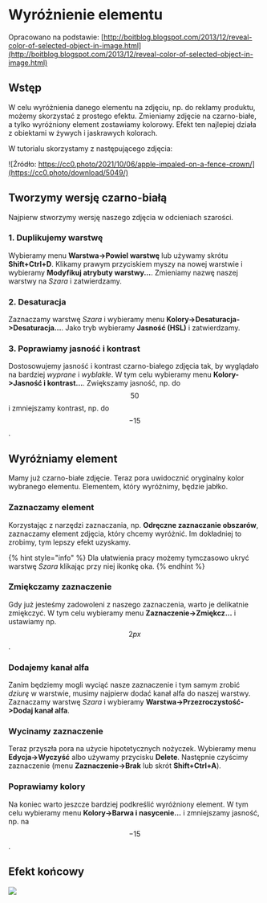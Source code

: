 # Wyróżnienie elementu

Opracowano na podstawie: [http://boitblog.blogspot.com/2013/12/reveal-color-of-selected-object-in-image.html](http://boitblog.blogspot.com/2013/12/reveal-color-of-selected-object-in-image.html)

## Wstęp

W celu wyróżnienia danego elementu na zdjęciu, np. do reklamy produktu, możemy skorzystać z prostego efektu.
Zmieniamy zdjęcie na czarno-białe, a tylko wyróżniony element zostawiamy kolorowy.
Efekt ten najlepiej działa z obiektami w żywych i jaskrawych kolorach.

W tutorialu skorzystamy z następującego zdjęcia:

![Źródło: https://cc0.photo/2021/10/06/apple-impaled-on-a-fence-crown/](https://cc0.photo/download/5049/)

## Tworzymy wersję czarno-białą

Najpierw stworzymy wersję naszego zdjęcia w odcieniach szarości.

### 1. Duplikujemy warstwę

Wybieramy menu **Warstwa->Powiel warstwę** lub używamy skrótu **Shift+Ctrl+D**.
Klikamy prawym przyciskiem myszy na nowej warstwie i wybieramy **Modyfikuj atrybuty warstwy...**.
Zmieniamy nazwę naszej warstwy na *Szara* i zatwierdzamy.

### 2. Desaturacja

Zaznaczamy warstwę *Szara* i wybieramy menu **Kolory->Desaturacja->Desaturacja...**.
Jako tryb wybieramy **Jasność (HSL)** i zatwierdzamy.

### 3. Poprawiamy jasność i kontrast

Dostosowujemy jasność i kontrast czarno-białego zdjęcia tak, by wyglądało na bardziej *wyprane* i *wyblakłe*.
W tym celu wybieramy menu **Kolory->Jasność i kontrast...**.
Zwiększamy jasność, np. do $$50$$ i zmniejszamy kontrast, np. do $$-15$$.

## Wyróżniamy element

Mamy już czarno-białe zdjęcie. Teraz pora uwidocznić oryginalny kolor wybranego elementu.
Elementem, który wyróżnimy, będzie jabłko.

### Zaznaczamy element

Korzystając z narzędzi zaznaczania, np. **Odręczne zaznaczanie obszarów**, zaznaczamy element zdjęcia, który chcemy wyróżnić.
Im dokładniej to zrobimy, tym lepszy efekt uzyskamy.

{% hint style="info" %}
Dla ułatwienia pracy możemy tymczasowo ukryć warstwę *Szara* klikając przy niej ikonkę oka.
{% endhint %}

### Zmiękczamy zaznaczenie

Gdy już jesteśmy zadowoleni z naszego zaznaczenia, warto je delikatnie zmiękczyć.
W tym celu wybieramy menu **Zaznaczenie->Zmiękcz...** i ustawiamy np. $$2 px$$.

### Dodajemy kanał alfa

Zanim będziemy mogli wyciąć nasze zaznaczenie i tym samym zrobić *dziurę* w warstwie, musimy najpierw dodać kanał alfa do naszej warstwy.
Zaznaczamy warstwę *Szara* i wybieramy **Warstwa->Przezroczystość->Dodaj kanał alfa**.

### Wycinamy zaznaczenie

Teraz przyszła pora na użycie hipotetycznych nożyczek.
Wybieramy menu **Edycja->Wyczyść** albo używamy przycisku **Delete**.
Następnie czyścimy zaznaczenie (menu **Zaznaczenie->Brak** lub skrót **Shift+Ctrl+A**).

### Poprawiamy kolory

Na koniec warto jeszcze bardziej podkreślić wyróżniony element.
W tym celu wybieramy menu **Kolory->Barwa i nasycenie...** i zmniejszamy jasność, np. na $$-15$$.

## Efekt końcowy

![](../../../.gitbook/assets/color_reveal.png)

